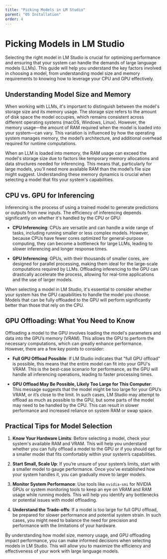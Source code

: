 ```yaml
---
title: "Picking Models in LM Studio"
parent: "05 Installation"
order: 4
---
```

# Picking Models in LM Studio

Selecting the right model in LM Studio is crucial for optimizing performance and ensuring that your system can handle the demands of large language models (LLMs). This guide will help you understand the key factors involved in choosing a model, from understanding model size and memory requirements to knowing how to leverage your CPU and GPU effectively.

## Understanding Model Size and Memory

When working with LLMs, it's important to distinguish between the model's storage size and its memory usage. The storage size refers to the amount of disk space the model occupies, which remains consistent across different operating systems (macOS, Windows, Linux). However, the memory usage—the amount of RAM required when the model is loaded into your system—can vary. This variation is influenced by how the operating system manages memory, the model’s architecture, and additional overhead required for runtime computations.

When an LLM is loaded into memory, the RAM usage can exceed the model's storage size due to factors like temporary memory allocations and data structures needed for inferencing. This means that, particularly for large models, you'll need more available RAM than the model’s file size might suggest. Understanding these memory dynamics is crucial when selecting a model that fits your system's capabilities.

## CPU vs. GPU for Inferencing

Inferencing is the process of using a trained model to generate predictions or outputs from new inputs. The efficiency of inferencing depends significantly on whether it's handled by the CPU or GPU:

- **CPU Inferencing**: CPUs are versatile and can handle a wide range of tasks, including running smaller or less complex models. However, because CPUs have fewer cores optimized for general-purpose computing, they can become a bottleneck for large LLMs, leading to slower inferencing and longer response times.

- **GPU Inferencing**: GPUs, with their thousands of smaller cores, are designed for parallel processing, making them ideal for the large-scale computations required by LLMs. Offloading inferencing to the GPU can drastically accelerate the process, allowing for real-time applications and the use of larger models.

When selecting a model in LM Studio, it's essential to consider whether your system has the GPU capabilities to handle the model you choose. Models that can be fully offloaded to the GPU will perform significantly better than those that rely on the CPU.

## GPU Offloading: What You Need to Know

Offloading a model to the GPU involves loading the model's parameters and data into the GPU’s memory (VRAM). This allows the GPU to perform the necessary computations, which can greatly enhance performance. However, there are a few key points to consider:

- **Full GPU Offload Possible**: If LM Studio indicates that "full GPU offload" is possible, this means that the entire model can fit into your GPU's VRAM. This is the best-case scenario for performance, as the GPU will handle all inferencing operations, leading to faster processing times.

- **GPU Offload May Be Possible, Likely Too Large for This Computer**: This message suggests that the model might be too large for your GPU’s VRAM, or it’s close to the limit. In such cases, LM Studio may attempt to offload as much as possible to the GPU, but some parts of the model may need to be handled by the CPU. This can result in slower performance and increased reliance on system RAM or swap space.

## Practical Tips for Model Selection

1. **Know Your Hardware Limits**: Before selecting a model, check your system's available RAM and VRAM. This will help you understand whether you can fully offload a model to the GPU or if you should opt for a smaller model that fits comfortably within your system’s capabilities.

2. **Start Small, Scale Up**: If you’re unsure of your system’s limits, start with a smaller model to gauge performance. Once you’ve established how your system handles it, you can gradually move to larger models.

3. **Monitor System Performance**: Use tools like `nvidia-smi` for NVIDIA GPUs or system monitoring tools to keep an eye on VRAM and RAM usage while running models. This will help you identify any bottlenecks or potential issues with model offloading.

4. **Understand the Trade-offs**: If a model is too large for full GPU offload, be prepared for slower performance and potential system strain. In such cases, you might need to balance the need for precision and performance with the limitations of your hardware.

By understanding how model size, memory usage, and GPU offloading impact performance, you can make informed decisions when selecting models in LM Studio. This will allow you to maximize the efficiency and effectiveness of your work with large language models.
